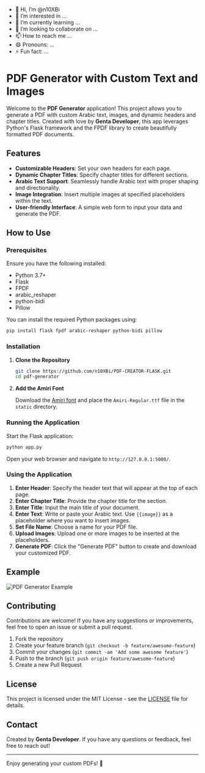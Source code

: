 - 👋 Hi, I’m @n10XBi
- 👀 I’m interested in ...
- 🌱 I’m currently learning ...
- 💞️ I’m looking to collaborate on ...
- 📫 How to reach me ...
- 😄 Pronouns: ...
- ⚡ Fun fact: ...




# PDF Generator with Custom Text and Images

Welcome to the **PDF Generator** application! This project allows you to generate a PDF with custom Arabic text, images, and dynamic headers and chapter titles. Created with love by **Genta Developer**, this app leverages Python's Flask framework and the FPDF library to create beautifully formatted PDF documents. 

## Features

- **Customizable Headers**: Set your own headers for each page.
- **Dynamic Chapter Titles**: Specify chapter titles for different sections.
- **Arabic Text Support**: Seamlessly handle Arabic text with proper shaping and directionality.
- **Image Integration**: Insert multiple images at specified placeholders within the text.
- **User-friendly Interface**: A simple web form to input your data and generate the PDF.

## How to Use

### Prerequisites

Ensure you have the following installed:

- Python 3.7+
- Flask
- FPDF
- arabic_reshaper
- python-bidi
- Pillow

You can install the required Python packages using:

```sh
pip install flask fpdf arabic-reshaper python-bidi pillow
```

### Installation

1. **Clone the Repository**

    ```sh
    git clone https://github.com/n10XBi/PDF-CREATOR-FLASK.git
    cd pdf-generator
    ```

2. **Add the Amiri Font**

    Download the [Amiri font](https://www.amirifont.org/) and place the `Amiri-Regular.ttf` file in the `static` directory.

### Running the Application

Start the Flask application:

```sh
python app.py
```

Open your web browser and navigate to `http://127.0.0.1:5000/`.

### Using the Application

1. **Enter Header**: Specify the header text that will appear at the top of each page.
2. **Enter Chapter Title**: Provide the chapter title for the section.
3. **Enter Title**: Input the main title of your document.
4. **Enter Text**: Write or paste your Arabic text. Use `{{image}}` as a placeholder where you want to insert images.
5. **Set File Name**: Choose a name for your PDF file.
6. **Upload Images**: Upload one or more images to be inserted at the placeholders.
7. **Generate PDF**: Click the "Generate PDF" button to create and download your customized PDF.

## Example

![PDF Generator Example](example.png)

## Contributing

Contributions are welcome! If you have any suggestions or improvements, feel free to open an issue or submit a pull request.

1. Fork the repository
2. Create your feature branch (`git checkout -b feature/awesome-feature`)
3. Commit your changes (`git commit -am 'Add some awesome feature'`)
4. Push to the branch (`git push origin feature/awesome-feature`)
5. Create a new Pull Request

## License

This project is licensed under the MIT License - see the [LICENSE](LICENSE) file for details.

## Contact

Created by **Genta Developer**. If you have any questions or feedback, feel free to reach out!

---

Enjoy generating your custom PDFs! 🚀

